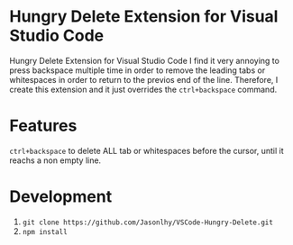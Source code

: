 # Hungry Delete Extension for Visual Studio Code
Hungry Delete Extension for Visual Studio Code
I find it very annoying to press backspace multiple time in order to remove the leading tabs or whitespaces in order to return to the previos end of the line. Therefore, I create this extension and it just overrides the `ctrl+backspace` command.

# Features
`ctrl+backspace` to delete ALL tab or whitespaces before the cursor, until it reachs a non empty line.

# Development
1. `git clone https://github.com/Jasonlhy/VSCode-Hungry-Delete.git`
2. `npm install`